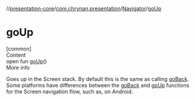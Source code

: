 //[presentation-core](../../../index.md)/[com.chrynan.presentation](../index.md)/[Navigator](index.md)/[goUp](go-up.md)



# goUp  
[common]  
Content  
open fun [goUp](go-up.md)()  
More info  


Goes up in the Screen stack. By default this is the same as calling [goBack](go-back.md). Some platforms have differences between the [goBack](go-back.md) and [goUp](go-up.md) functions for the Screen navigation flow, such as, on Android.

  



